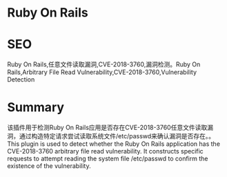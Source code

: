 # Ruby On Rails
# SEO
Ruby On Rails,任意文件读取漏洞,CVE-2018-3760,漏洞检测。Ruby On Rails,Arbitrary File Read Vulnerability,CVE-2018-3760,Vulnerability Detection
# Summary
该插件用于检测Ruby On Rails应用是否存在CVE-2018-3760任意文件读取漏洞，通过构造特定请求尝试读取系统文件/etc/passwd来确认漏洞是否存在。。This plugin is used to detect whether the Ruby On Rails application has the CVE-2018-3760 arbitrary file read vulnerability. It constructs specific requests to attempt reading the system file /etc/passwd to confirm the existence of the vulnerability.
